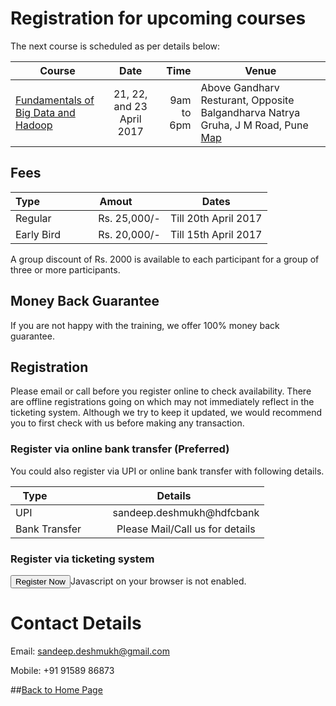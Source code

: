 # Registration for upcoming courses

The next course is scheduled as per details below:

| Course                 | Date                    | Time  |  Venue   |
| ---------------------- |:----------------------:| -----:| ----------------------------- |
| [Fundamentals of Big Data and Hadoop](fundamentals-of-hadoop.md) | 21, 22, and 23 April 2017  | 9am to 6pm | Above Gandharv Resturant, Opposite Balgandharva Natrya Gruha, J M Road, Pune  [Map](https://www.justdial.com/Pune/Knowledge-Port-AG-Above-Gandharv-Resturant-Shivaji-Nagar/020PXX20-XX20-141028100104-I5S4_BZDET) |


## Fees

| Type                   | Amout           | Dates                |
| ---------------------- |:---------------:|:--------------------:|
| Regular                |  Rs. 25,000/-   | Till 20th April 2017 |
| Early Bird             |  Rs. 20,000/-   | Till 15th April 2017 |

A group discount of Rs. 2000 is available to each participant for a group of three or more participants.

## Money Back Guarantee
If you are not happy with the training, we offer 100% money back guarantee.


## Registration
Please email or call before you register online to check availability. There are offline registrations going on 
which may not immediately reflect in the ticketing system. Although we try to keep it updated, we would recommend you to first 
check with us before making any transaction.

### Register via online bank transfer (Preferred)
You could also register via UPI or online bank transfer with following details.

| Type                   | Details                              |
| ---------------------- |:------------------------------------:|
| UPI                    |  sandeep.deshmukh@hdfcbank           |
| Bank Transfer          |  Please Mail/Call us for details     |


### Register via ticketing system

<button onclick="popup('big-data-and-hadoop-fundamentals-431002');" class="tsbutton">Register Now</button><noscript id="tsNoJsMsg">Javascript on your browser is not enabled.</noscript><script src="//www.townscript.com/popup-widget/townscript-widget.nocache.js" type="text/javascript"></script>



# Contact Details

Email: sandeep.deshmukh@gmail.com

Mobile: +91 91589 86873 


##[Back to Home Page](index.md)
 
 <script>
  (function(i,s,o,g,r,a,m){i['GoogleAnalyticsObject']=r;i[r]=i[r]||function(){
  (i[r].q=i[r].q||[]).push(arguments)},i[r].l=1*new Date();a=s.createElement(o),
  m=s.getElementsByTagName(o)[0];a.async=1;a.src=g;m.parentNode.insertBefore(a,m)
  })(window,document,'script','https://www.google-analytics.com/analytics.js','ga');

  ga('create', 'UA-89158674-1', 'auto');
  ga('send', 'pageview');

</script>
